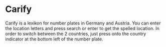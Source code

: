 # Carify

Carify is a lexikon for number plates in Germany and Austria. You can enter the location letters and press search or enter to get the spelled location. In order to switch between the 2 countries, just press onto the country indicator at the bottom left of the number plate.